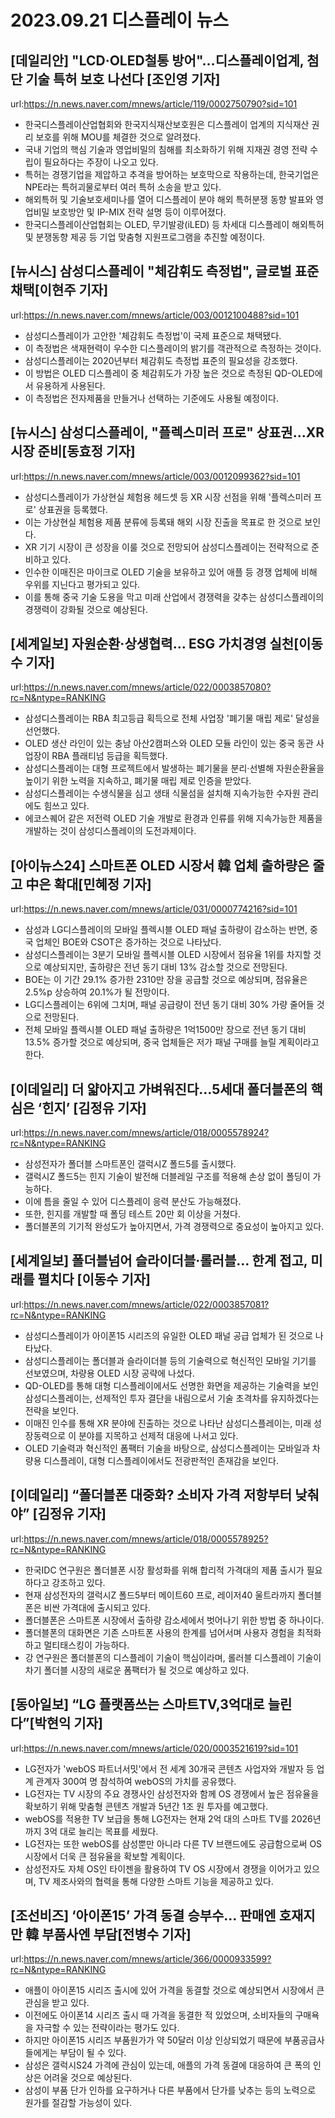 # 2023.09.21 디스플레이 뉴스

## [데일리안] "LCD·OLED철통 방어"…디스플레이업계, 첨단 기술 특허 보호 나선다 [조인영 기자]
url:https://n.news.naver.com/mnews/article/119/0002750790?sid=101
- 한국디스플레이산업협회와 한국지식재산보호원은 디스플레이 업계의 지식재산 권리 보호를 위해 MOU를 체결한 것으로 알려졌다.
- 국내 기업의 핵심 기술과 영업비밀의 침해를 최소화하기 위해 지재권 경영 전략 수립이 필요하다는 주장이 나오고 있다.
- 특허는 경쟁기업을 제압하고 추격을 방어하는 보호막으로 작용하는데, 한국기업은 NPE라는 특허괴물로부터 여러 특허 소송을 받고 있다.
- 해외특허 및 기술보호세미나를 열어 디스플레이 분야 해외 특허분쟁 동향 발표와 영업비밀 보호방안 및 IP-MIX 전략 설명 등이 이루어졌다.
- 한국디스플레이산업협회는 OLED, 무기발광(iLED) 등 차세대 디스플레이 해외특허 및 분쟁동향 제공 등 기업 맞춤형 지원프로그램을 추진할 예정이다.

## [뉴시스] 삼성디스플레이 "체감휘도 측정법", 글로벌 표준 채택[이현주 기자]
url:https://n.news.naver.com/mnews/article/003/0012100488?sid=101
- 삼성디스플레이가 고안한 '체감휘도 측정법'이 국제 표준으로 채택됐다.
- 이 측정법은 색재현력이 우수한 디스플레이의 밝기를 객관적으로 측정하는 것이다.
- 삼성디스플레이는 2020년부터 체감휘도 측정법 표준의 필요성을 강조했다.
- 이 방법은 OLED 디스플레이 중 체감휘도가 가장 높은 것으로 측정된 QD-OLED에서 유용하게 사용된다.
- 이 측정법은 전자제품을 만들거나 선택하는 기준에도 사용될 예정이다.

## [뉴시스] 삼성디스플레이, "플렉스미러 프로" 상표권…XR시장 준비[동효정 기자]
url:https://n.news.naver.com/mnews/article/003/0012099362?sid=101
- 삼성디스플레이가 가상현실 체험용 헤드셋 등 XR 시장 선점을 위해 '플렉스미러 프로' 상표권을 등록했다.
- 이는 가상현실 체험용 제품 분류에 등록돼 해외 시장 진출을 목표로 한 것으로 보인다.
- XR 기기 시장이 큰 성장을 이룰 것으로 전망되어 삼성디스플레이는 전략적으로 준비하고 있다.
- 인수한 이매진은 마이크로 OLED 기술을 보유하고 있어 애플 등 경쟁 업체에 비해 우위를 지닌다고 평가되고 있다.
- 이를 통해 중국 기술 도용을 막고 미래 산업에서 경쟁력을 갖추는 삼성디스플레이의 경쟁력이 강화될 것으로 예상된다.

## [세계일보] 자원순환·상생협력… ESG 가치경영 실천[이동수 기자]
url:https://n.news.naver.com/mnews/article/022/0003857080?rc=N&ntype=RANKING
- 삼성디스플레이는 RBA 최고등급 획득으로 전체 사업장 '폐기물 매립 제로' 달성을 선언했다.
- OLED 생산 라인이 있는 충남 아산2캠퍼스와 OLED 모듈 라인이 있는 중국 동관 사업장이 RBA 플래티넘 등급을 획득했다.
- 삼성디스플레이는 대형 프로젝트에서 발생하는 폐기물을 분리·선별해 자원순환율을 높이기 위한 노력을 지속하고, 폐기물 매립 제로 인증을 받았다.
- 삼성디스플레이는 수생식물을 심고 생태 식물섬을 설치해 지속가능한 수자원 관리에도 힘쓰고 있다.
- 에코스퀘어 같은 저전력 OLED 기술 개발로 환경과 인류를 위해 지속가능한 제품을 개발하는 것이 삼성디스플레이의 도전과제이다.

## [아이뉴스24] 스마트폰 OLED 시장서 韓 업체 출하량은 줄고 中은 확대[민혜정 기자]
url:https://n.news.naver.com/mnews/article/031/0000774216?sid=101
- 삼성과 LG디스플레이의 모바일 플렉시블 OLED 패널 출하량이 감소하는 반면, 중국 업체인 BOE와 CSOT은 증가하는 것으로 나타났다.
- 삼성디스플레이는 3분기 모바일 플렉시블 OLED 시장에서 점유율 1위를 차지할 것으로 예상되지만, 출하량은 전년 동기 대비 13% 감소할 것으로 전망된다.
- BOE는 이 기간 29.1% 증가한 2310만 장을 공급할 것으로 예상되며, 점유율은 2.5%p 상승하여 20.1%가 될 전망이다.
- LG디스플레이는 6위에 그치며, 패널 공급량이 전년 동기 대비 30% 가량 줄어들 것으로 전망된다.
- 전체 모바일 플렉시블 OLED 패널 출하량은 1억1500만 장으로 전년 동기 대비 13.5% 증가할 것으로 예상되며, 중국 업체들은 저가 패널 구매를 늘릴 계획이라고 한다.

## [이데일리] 더 얇아지고 가벼워진다…5세대 폴더블폰의 핵심은 ‘힌지’ [김정유 기자]
url:https://n.news.naver.com/mnews/article/018/0005578924?rc=N&ntype=RANKING
- 삼성전자가 폴더블 스마트폰인 갤럭시Z 폴드5를 출시했다.
- 갤럭시Z 폴드5는 힌지 기술이 발전해 더블레일 구조를 적용해 손상 없이 폴딩이 가능하다.
- 이에 틈을 줄일 수 있어 디스플레이 응력 분산도 가능해졌다.
- 또한, 힌지를 개발할 때 폴딩 테스트 20만 회 이상을 거쳤다.
- 폴더블폰의 기기적 완성도가 높아지면서, 가격 경쟁력으로 중요성이 높아지고 있다.

## [세계일보] 폴더블넘어 슬라이더블·롤러블… 한계 접고, 미래를 펼치다 [이동수 기자]
url:https://n.news.naver.com/mnews/article/022/0003857081?rc=N&ntype=RANKING
- 삼성디스플레이가 아이폰15 시리즈의 유일한 OLED 패널 공급 업체가 된 것으로 나타났다.
- 삼성디스플레이는 폴더블과 슬라이더블 등의 기술력으로 혁신적인 모바일 기기를 선보였으며, 차량용 OLED 시장 공략에 나섰다.
- QD-OLED를 통해 대형 디스플레이에서도 선명한 화면을 제공하는 기술력을 보인 삼성디스플레이는, 선제적인 투자 결단을 내림으로서 기술 초격차를 유지하겠다는 전략을 보인다.
- 이매진 인수를 통해 XR 분야에 진출하는 것으로 나타난 삼성디스플레이는, 미래 성장동력으로 이 분야를 지목하고 선제적 대응에 나서고 있다.
- OLED 기술력과 혁신적인 폼팩터 기술을 바탕으로, 삼성디스플레이는 모바일과 차량용 디스플레이, 대형 디스플레이에서도 전광판적인 존재감을 보인다.

## [이데일리] “폴더블폰 대중화? 소비자 가격 저항부터 낮춰야” [김정유 기자]
url:https://n.news.naver.com/mnews/article/018/0005578925?rc=N&ntype=RANKING
- 한국IDC 연구원은 폴더블폰 시장 활성화를 위해 합리적 가격대의 제품 출시가 필요하다고 강조하고 있다.
- 현재 삼성전자의 갤럭시Z 폴드5부터 메이트60 프로, 레이저40 울트라까지 폴더블폰은 비싼 가격대에 출시되고 있다.
- 폴더블폰은 스마트폰 시장에서 출하량 감소세에서 벗어나기 위한 방법 중 하나이다.
- 폴더블폰의 대화면은 기존 스마트폰 사용의 한계를 넘어서며 사용자 경험을 최적화하고 멀티태스킹이 가능하다.
- 강 연구원은 폴더블폰의 디스플레이 기술이 핵심이라며, 롤러블 디스플레이 기술이 차기 폴더블 시장의 새로운 폼팩터가 될 것으로 예상하고 있다.

## [동아일보] “LG 플랫폼쓰는 스마트TV,3억대로 늘린다”[박현익 기자]
url:https://n.news.naver.com/mnews/article/020/0003521619?sid=101
- LG전자가 'webOS 파트너서밋'에서 전 세계 30개국 콘텐츠 사업자와 개발자 등 업계 관계자 300여 명 참석하여 webOS의 가치를 공유했다.
- LG전자는 TV 시장의 주요 경쟁사인 삼성전자와 함께 OS 경쟁에서 높은 점유율을 확보하기 위해 맞춤형 콘텐츠 개발과 5년간 1조 원 투자를 예고했다.
- webOS를 적용한 TV 보급을 통해 LG전자는 현재 2억 대의 스마트 TV를 2026년까지 3억 대로 늘리는 목표를 세웠다.
- LG전자는 또한 webOS를 삼성뿐만 아니라 다른 TV 브랜드에도 공급함으로써 OS 시장에서 더욱 큰 점유율을 확보할 계획이다.
- 삼성전자도 자체 OS인 타이젠을 활용하여 TV OS 시장에서 경쟁을 이어가고 있으며, TV 제조사와의 협력을 통해 다양한 스마트 기능을 제공하고 있다.

## [조선비즈] ‘아이폰15’ 가격 동결 승부수… 판매엔 호재지만 韓 부품사엔 부담[전병수 기자]
url:https://n.news.naver.com/mnews/article/366/0000933599?rc=N&ntype=RANKING
- 애플이 아이폰15 시리즈 출시에 있어 가격을 동결할 것으로 예상되면서 시장에서 큰 관심을 받고 있다.
- 이전에도 아이폰14 시리즈 출시 때 가격을 동결한 적 있었으며, 소비자들의 구매욕을 자극할 수 있는 전략이라는 평가도 있다.
- 하지만 아이폰15 시리즈 부품원가가 약 50달러 이상 인상되었기 때문에 부품공급사들에게는 부담이 될 수 있다.
- 삼성은 갤럭시S24 가격에 관심이 있는데, 애플의 가격 동결에 대응하여 큰 폭의 인상은 어려울 것으로 예상된다.
- 삼성이 부품 단가 인하를 요구하거나 다른 부품에서 단가를 낮추는 등의 노력으로 원가를 절감할 가능성이 있다.
